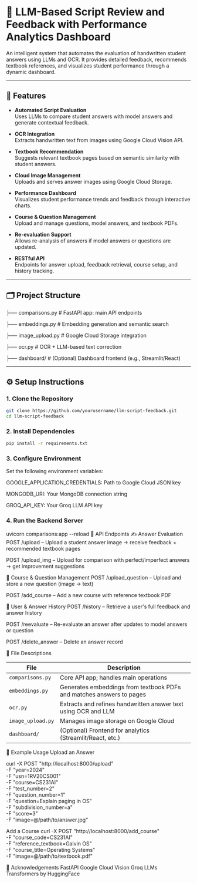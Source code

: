# 🤖 LLM-Based Script Review and Feedback with Performance Analytics Dashboard

An intelligent system that automates the evaluation of handwritten student answers using LLMs and OCR. It provides detailed feedback, recommends textbook references, and visualizes student performance through a dynamic dashboard.

---

## 🚀 Features

- **Automated Script Evaluation**  
  Uses LLMs to compare student answers with model answers and generate contextual feedback.

- **OCR Integration**  
  Extracts handwritten text from images using Google Cloud Vision API.

- **Textbook Recommendation**  
  Suggests relevant textbook pages based on semantic similarity with student answers.

- **Cloud Image Management**  
  Uploads and serves answer images using Google Cloud Storage.

- **Performance Dashboard**  
  Visualizes student performance trends and feedback through interactive charts.

- **Course & Question Management**  
  Upload and manage questions, model answers, and textbook PDFs.

- **Re-evaluation Support**  
  Allows re-analysis of answers if model answers or questions are updated.

- **RESTful API**  
  Endpoints for answer upload, feedback retrieval, course setup, and history tracking.

---

## 🗂️ Project Structure

├── comparisons.py # FastAPI app: main API endpoints

├── embeddings.py # Embedding generation and semantic search

├── image_upload.py # Google Cloud Storage integration

├── ocr.py # OCR + LLM-based text correction

├── dashboard/ # (Optional) Dashboard frontend (e.g., Streamlit/React)


---

## ⚙️ Setup Instructions

### 1. Clone the Repository
```bash
git clone https://github.com/yourusername/llm-script-feedback.git
cd llm-script-feedback
```

### 2. Install Dependencies
```bash
pip install -r requirements.txt
```

### 3. Configure Environment
Set the following environment variables:

GOOGLE_APPLICATION_CREDENTIALS: Path to Google Cloud JSON key

MONGODB_URI: Your MongoDB connection string

GROQ_API_KEY: Your Groq LLM API key

### 4. Run the Backend Server

uvicorn comparisons:app --reload
🔗 API Endpoints
✍️ Answer Evaluation
POST /upload – Upload a student answer image → receive feedback + recommended textbook pages

POST /upload_img – Upload for comparison with perfect/imperfect answers → get improvement suggestions

📘 Course & Question Management
POST /upload_question – Upload and store a new question (image → text)

POST /add_course – Add a new course with reference textbook PDF

👥 User & Answer History
POST /history – Retrieve a user's full feedback and answer history

POST /reevaluate – Re-evaluate an answer after updates to model answers or question

POST /delete_answer – Delete an answer record

📄 File Descriptions

| File              | Description                                                          |
| ----------------- | -------------------------------------------------------------------- |
| `comparisons.py`  | Core API app; handles main operations                                |
| `embeddings.py`   | Generates embeddings from textbook PDFs and matches answers to pages |
| `ocr.py`          | Extracts and refines handwritten answer text using OCR and LLM       |
| `image_upload.py` | Manages image storage on Google Cloud                                |
| `dashboard/`      | (Optional) Frontend for analytics (Streamlit/React, etc.)            |

🧪 Example Usage
Upload an Answer

curl -X POST "http://localhost:8000/upload" \
-F "year=2024" \
-F "usn=1RV20CS001" \
-F "course=CS231AI" \
-F "test_number=2" \
-F "question_number=1" \
-F "question=Explain paging in OS" \
-F "subdivision_number=a" \
-F "score=3" \
-F "image=@/path/to/answer.jpg"


Add a Course 
curl -X POST "http://localhost:8000/add_course" \
-F "course_code=CS231AI" \
-F "reference_textbook=Galvin OS" \
-F "course_title=Operating Systems" \
-F "image=@/path/to/textbook.pdf"

🙌 Acknowledgements
FastAPI
Google Cloud Vision
Groq LLMs
Transformers by HuggingFace

